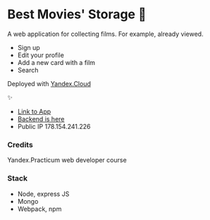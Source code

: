 # Best Movies' Storage 🎥

A web application for collecting films. For example, already viewed.

- Sign up
- Edit your profile
- Add a new card with a film
- Search

Deployed with [Yandex.Cloud](https://cloud.yandex.ru/)

✨
- [Link to App](https://best-movies.nomoredomains.icu)
- [Backend is here](https://api.best-movies.nomoredomains.icu)
- Public IP 178.154.241.226

### Credits

Yandex.Practicum web developer course

### Stack

- Node, express JS
- Mongo 
- Webpack, npm
